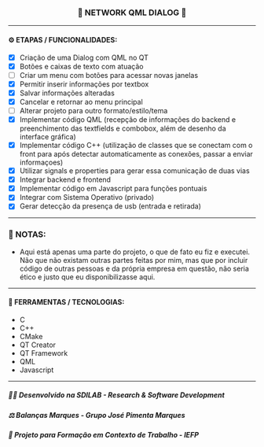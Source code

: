 <h3 align="center"> 
  🚧 NETWORK QML DIALOG 🚧
</h3>

---
#### ⚙️ ETAPAS / FUNCIONALIDADES:

- [x] Criação de uma Dialog com QML no QT
- [x] Botões e caixas de texto com atuação
- [ ] Criar um menu com botões para acessar novas janelas
- [x] Permitir inserir informações por textbox
- [x] Salvar informações alteradas
- [x] Cancelar e retornar ao menu principal
- [ ] Alterar projeto para outro formato/estilo/tema
- [x] Implementar código QML (recepção de informações do backend e preenchimento das textfields e combobox, além de desenho da interface gráfica)
- [x] Implementar código C++ (utilização de classes que se conectam com o front para após detectar automaticamente as conexões, passar a enviar informaçoes)
- [x] Utilizar signals e properties para gerar essa comunicação de duas vias
- [x] Integrar backend e frontend
- [x] Implementar código em Javascript para funções pontuais
- [x] Integrar com Sistema Operativo (privado)
- [x] Gerar detecção da presença de usb (entrada e retirada)

---
### 📢 NOTAS:

- Aqui está apenas uma parte do projeto, o que de fato eu fiz e executei. Não que não existam outras partes feitas por mim, mas que por incluir código de outras pessoas e da própria empresa em questão, não seria ético e justo que eu disponibilizasse aqui.
  
---
#### 🔧 FERRAMENTAS / TECNOLOGIAS:

- C
- C++
- CMake
- QT Creator
- QT Framework
- QML
- Javascript

---
##### 👨‍💻 Desenvolvido na SDILAB - Research & Software Development 
##### ⚖️ Balanças Marques - Grupo José Pimenta Marques
##### 📖 Projeto para Formação em Contexto de Trabalho - IEFP
